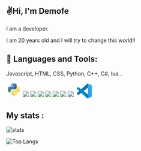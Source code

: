 ## ✌️Hi, I'm Demofe

I am a developer.

I am 20 years old and I will try to change this world!!


## 🧰 Languages and Tools:
Javascript, HTML, CSS, Python, C++, C#, lua...
<p>
<img height="40" src="https://raw.githubusercontent.com/devicons/devicon/master/icons/python/python-original.svg">
<img height="40" src="https://cdn-icons-png.flaticon.com/512/5968/5968322.png">
<img height="40" src="https://cdn-icons-png.flaticon.com/512/919/919832.png">
<img height="40" src="https://www.clipartmax.com/png/middle/470-4707396_javascript-icon-html-css-js-icons.png">
<img height="40" src="https://e7.pngegg.com/pngimages/520/669/png-clipart-c-logo-c-programming-language-computer-icons-computer-programming-programming-miscellaneous-blue.png">
<img height="40" src="https://go.dev/blog/go-brand/Go-Logo/PNG/Go-Logo_Blue.png">
<img height="40" src="https://cdn-icons-png.flaticon.com/512/226/226772.png">
<img height="40" src="https://cdn-icons-png.flaticon.com/512/5969/5969059.png">
<img src="https://raw.githubusercontent.com/github/explore/80688e429a7d4ef2fca1e82350fe8e3517d3494d/topics/visual-studio-code/visual-studio-code.png" alt="VS Code" height="40" style="vertical-align:top; margin:4px">
</p>




## My stats :
![stats](https://github-readme-stats.vercel.app/api?username=demofe&show_icons=true&theme=dark)

![Top Langs](https://github-readme-stats.vercel.app/api/top-langs/?username=demofe&theme=tokyonight)
